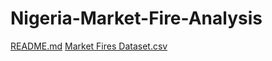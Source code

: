 # Nigeria-Market-Fire-Analysis
[README.md](https://github.com/Solomon-Akintola/Nigeria-Market-Fire-Analysis/files/15168482/README.md)
[Market Fires Dataset.csv](https://github.com/Solomon-Akintola/Nigeria-Market-Fire-Analysis/files/15168483/Market.Fires.Dataset.csv)
